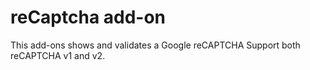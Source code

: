 reCaptcha add-on
================

This add-ons shows and validates a Google reCAPTCHA
Support both reCAPTCHA v1 and v2.

